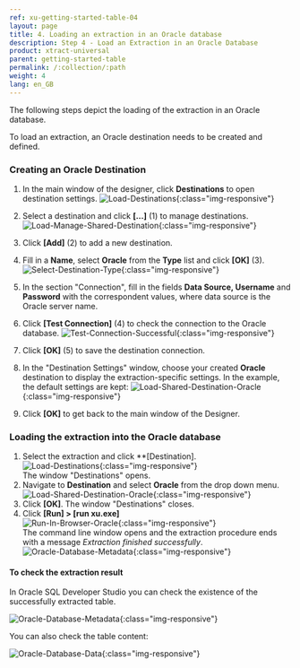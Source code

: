 ```yaml
---
ref: xu-getting-started-table-04
layout: page
title: 4. Loading an extraction in an Oracle database
description: Step 4 - Load an Extraction in an Oracle Database
product: xtract-universal
parent: getting-started-table
permalink: /:collection/:path
weight: 4
lang: en_GB
---
```


The following steps depict the loading of the extraction in an Oracle database. 

To load an extraction, an Oracle destination needs to be created and defined.

### Creating an Oracle Destination

1. In the main window of the designer, click **Destinations** to open destination settings.
![Load-Destinations](/img/content/destination_xu.png){:class="img-responsive"}

2. Select a destination and click **[...]** (1) to manage destinations. 
![Load-Manage-Shared-Destination](/img/content/destinations_load_manage_shared.png){:class="img-responsive"}

3. Click **[Add]** (2) to add a new destination.

4. Fill in a **Name**, select **Oracle** from the **Type** list and click **[OK]** (3).
![Select-Destination-Type](/img/content/destination_details_oracle.png){:class="img-responsive"}

5. In the section "Connection", fill in the fields **Data Source, Username** and **Password** with the correspondent values, where data source is the Oracle server name.
6. Click **[Test Connection]** (4) to check the connection to the Oracle database.
![Test-Connection-Successful](/img/content/oracle_destination-settings.png){:class="img-responsive"}

7. Click **[OK]** (5) to save the destination connection.  
8. In the "Destination Settings" window, choose your created **Oracle** destination to display the extraction-specific settings. In the example, the default settings are kept:
![Load-Shared-Destination-Oracle](/img/content/Load-Shared-Destination-Oracle.jpg){:class="img-responsive"}

9. Click **[OK]** to get back to the main window of the Designer.             
### Loading the extraction into the Oracle database
                   
1. Select the extraction and click **[Destination].<br>
![Load-Destinations](/img/content/destination_xu.png){:class="img-responsive"}<br>
The window "Destinations" opens.
2. Navigate to **Destination** and select **Oracle** from the drop down menu. 
![Load-Shared-Destination-Oracle](/img/content/Load-Shared-Destination-Oracle.jpg){:class="img-responsive"}
3. Click **[OK]**. The window "Destinations" closes.
4. Click **[Run] > [run xu.exe]**<br>
![Run-In-Browser-Oracle](/img/content/Run-In-Browser-Oracle.jpg){:class="img-responsive"} <br>
The command line window opens and the extraction procedure ends with a message *Extraction finished successfully*.
![Oracle-Database-Metadata](/img/content/xu/konsole_run_in_xu_exe.png){:class="img-responsive"}

#### To check the extraction result
In Oracle SQL Developer Studio you can check the existence of the successfully extracted table. 

![Oracle-Database-Metadata](/img/content/xu/Oracle-Database-Metadata.jpg){:class="img-responsive"}

You can also check the table content: 

![Oracle-Database-Data](/img/content/xu/Oracle-Database-Data.jpg){:class="img-responsive"}
